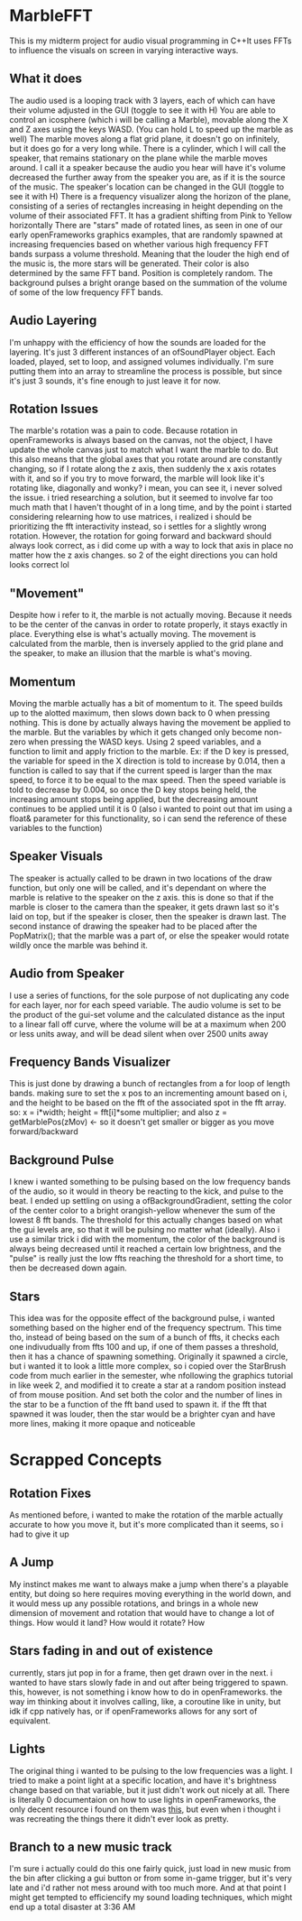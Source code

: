 # MarbleFFT
This is my midterm project for audio visual programming in C++It uses FFTs to influence the visuals on screen in varying interactive ways. 
## What it does
The audio used is a looping track with 3 layers, each of which can have their volume adjusted in the GUI (toggle to see it with H)
You are able to control an icosphere (which i will be calling a Marble), movable along the X and Z axes using the keys WASD. (You can hold L to speed up the marble as well)
The marble moves along a flat grid plane, it doesn't go on infinitely, but it does go for a very long while.
There is a cylinder, which I will call the speaker, that remains stationary on the plane while the marble moves around. I call it a speaker because the audio you hear will have it's volume decreased the further away from the speaker you are, as if it is the source of the music.
The speaker's location can be changed in the GUI (toggle to see it with H)
There is a frequency visualizer along the horizon of the plane, consisting of a series of rectangles increasing in height depending on the volume of their associated FFT. It has a gradient shifting from Pink to Yellow horizontally
There are "stars" made of rotated lines, as seen in one of our early openFrameworks graphics examples, that are randomly spawned at increasing frequencies based on whether various high frequency FFT bands surpass a volume threshold. Meaning that the louder the high end of the music is, the more stars will be generated. Their color is also determined by the same FFT band. Position is completely random.
The background pulses a bright orange based on the summation of the volume of some of the low frequency FFT bands. 
## Audio Layering
I'm unhappy with the efficiency of how the sounds are loaded for the layering. It's just 3 different instances of an ofSoundPlayer object. Each loaded, played, set to loop, and assigned volumes individually. I'm sure putting them into an array to streamline the process is possible, but since it's just 3 sounds, it's fine enough to just leave it for now.
## Rotation Issues
The marble's rotation was a pain to code. Because rotation in openFrameworks is always based on the canvas, not the object, I have update the whole canvas just to match what I want the marble to do. But this also means that the global axes that you rotate around are constantly changing, so if I rotate along the z axis, then suddenly the x axis rotates with it, and so if you try to move forward, the marble will look like it's rotating like, diagonally and wonky? i mean, you can see it, i never solved the issue. i tried researching a solution, but it seemed to involve far too much math that I haven't thought of in a long time, and by the point i started considering relearning how to use matrices, i realized i should be prioritizing the fft interactivity instead, so i settles for a slightly wrong rotation. 
However, the rotation for going forward and backward should always look correct, as i did come up with a way to lock that axis in place no matter how the z axis changes. so 2 of the eight directions you can hold looks correct lol
## "Movement"
Despite how i refer to it, the marble is not actually moving. Because it needs to be the center of the canvas in order to rotate properly, it stays exactly in place. Everything else is what's actually moving. The movement is calculated from the marble, then is inversely applied to the grid plane and the speaker, to make an illusion that the marble is what's moving.
## Momentum
Moving the marble actually has a bit of momentum to it. The speed builds up to the alotted maximum, then slows down back to 0 when pressing nothing. This is done by actually always having the movement be applied to the marble. But the variables by which it gets changed only become non-zero when pressing the WASD keys. Using 2 speed variables, and a function to limit and apply friction to the marble.
Ex: if the D key is pressed, the variable for speed in the X direction is told to increase by 0.014, then a function is called to say that if the current speed is larger than the max speed, to force it to be equal to the max speed. Then the speed variable is told to decrease by 0.004, so once the D key stops being held, the increasing amount stops being applied, but the decreasing amount continues to be applied until it is 0
(also i wanted to point out that im using a float& parameter for this functionality, so i can send the reference of these variables to the function)
## Speaker Visuals
The speaker is actually called to be drawn in two locations of the draw function, but only one will be called, and it's dependant on where the marble is relative to the speaker on the z axis. this is done so that if the marble is closer to the camera than the speaker, it gets drawn last so it's laid on top, but if the speaker is closer, then the speaker is drawn last. 
The second instance of drawing the speaker had to be placed after the PopMatrix(); that the marble was a part of, or else the speaker would rotate wildly once the marble was behind it.
## Audio from Speaker
I use a series of functions, for the sole purpose of not duplicating any code for each layer, nor for each speed variable.
The audio volume is set to be the product of the gui-set volume and the calculated distance as the input to a linear fall off curve, where the volume will be at a maximum when 200 or less units away, and will be dead silent when over 2500 units away
## Frequency Bands Visualizer
This is just done by drawing a bunch of rectangles from a for loop of length bands. making sure to set the x pos to an incrementing amount based on i, and the height to be based on the fft of the associated spot in the fft array.
so: x = i*width; height = fft[i]\*some multiplier; and also z = getMarblePos(zMov) <- so it doesn't get smaller or bigger as you move forward/backward
## Background Pulse
I knew i wanted something to be pulsing based on the low frequency bands of the audio, so it would in theory be reacting to the kick, and pulse to the beat. I ended up settling on using a ofBackgroundGradient, setting the color of the center color to a bright orangish-yellow whenever the sum of the lowest 8 fft bands. The threshold for this actually changes based on what the gui levels are, so that it will be pulsing no matter what (ideally).
Also i use a similar trick i did with the momentum, the color of the background is always being decreased until it reached a certain low brightness, and the "pulse" is really just the low ffts reaching the threshold for a short time, to then be decreased down again.
## Stars
This idea was for the opposite effect of the background pulse, i wanted something based on the higher end of the frequency spectrum. This time tho, instead of being based on the sum of a bunch of ffts, it checks each one indivudually from ffts 100 and up, if one of them passes a threshold, then it has a chance of spawning something.
Originally it spawned a circle, but i wanted it to look a little more complex, so i copied over the StarBrush code from much earlier in the semester, whe nfollowing the graphics tutorial in like week 2, and modified it to create a star at a random position instead of from mouse position. And set both the color and the number of lines in the star to be a function of the fft band used to spawn it. if the fft that spawned it was louder, then the star would be a brighter cyan and have more lines, making it more opaque and noticeable

# Scrapped Concepts
## Rotation Fixes
As mentioned before, i wanted to make the rotation of the marble actually accurate to how you move it, but it's more complicated than it seems, so i had to give it up
## A Jump
My instinct makes me want to always make a jump when there's a playable entity, but doing so here requires moving everything in the world down, and it would mess up any possible rotations, and brings in a whole new dimension of movement and rotation that would have to change a lot of things. How would it land? How would it rotate? How 
## Stars fading in and out of existence
currently, stars jut pop in for a frame, then get drawn over in the next. i wanted to have stars slowly fade in and out after being triggered to spawn. this, however, is not something i know how to do in openFrameworks. the way im thinking about it involves calling, like, a coroutine like in unity, but idk if cpp natively has, or if openFrameworks allows for any sort of equivalent.
## Lights
The original thing i wanted to be pulsing to the low frequencies was a light. I tried to make a point light at a specific location, and have it's brightness change based on that variable, but it just didn't work out nicely at all. There is literally 0 documentaion on how to use lights in openFrameworks, the only decent resource i found on them was [this](https://openframeworks.cc/examples/gl/pointLightsExample/), but even when i thought i was recreating the things there it didn't ever look as pretty.
## Branch to a new music track
I'm sure i actually could do this one fairly quick, just load in new music from the bin after clicking a gui button or from some in-game trigger, but it's very late and i'd rather not mess around with too much more. And at that point I might get tempted to efficiencify my sound loading techniques, which might end up a total disaster at 3:36 AM